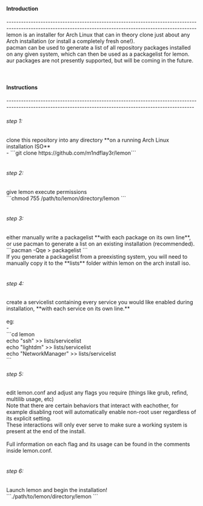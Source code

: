 <h4>Introduction</h4>
------------------------------------------------------------------------------------------------------------------------------------------------------------<br/>
lemon is an installer for Arch Linux that can in theory clone just about any Arch installation (or install a completely fresh one!).<br/>
pacman can be used to generate a list of all repository packages installed on any given system, which can then be used as a packagelist for lemon.<br/>
aur packages are not presently supported, but will be coming in the future.<br/>
<br/>
<br/>
<h4>Instructions</h4>
-----------------------------------------------------------------------------------------------------------------------------------------------------------<br/>
<h6>step 1:</h6> 
clone this repository into any directory **on a running Arch Linux installation ISO** <br/>
- ```git clone https://github.com/m1ndflay3r/lemon```
<br/>
<br/>
<h6>step 2:</h6> 
give lemon execute permissions <br/>
    ```chmod 755 /path/to/lemon/directory/lemon ```
<br/>
<br/>
<h6>step 3:</h6> 
either manually write a packagelist **with each package on its own line**, or use pacman to generate a list on an existing installation (recommended). <br/>
    ```pacman -Qqe > packagelist ```
<br/>
If you generate a packagelist from a preexisting system, you will need to manually copy it to the **lists** folder within lemon on the arch install iso. <br/>
<br/>
<h6>step 4:</h6> 
create a servicelist containing every service you would like enabled during installation, **with each service on its own line.**<br/>
<br/>
eg:<br/>-<br/>
    ```cd lemon<br/>
    echo "ssh" >> lists/servicelist<br/>
    echo "lightdm" >> lists/servicelist<br/>
    echo "NetworkManager" >> lists/servicelist<br/> ```
<br/>
<h6>step 5:</h6> 
edit lemon.conf and adjust any flags you require (things like grub, refind, multilib usage, etc)<br/>
Note that there are certain behaviors that interact with eachother, for example disabling root will automatically enable non-root user regardless of its explicit setting. <br/>
These interactions will only ever serve to make sure a working system is present at the end of the install.<br/>
<br/>
Full information on each flag and its usage can be found in the comments inside lemon.conf.<br/>
<br/>
<h6>step 6:</h6>
Launch lemon and begin the installation!<br/>
    ```./path/to/lemon/directory/lemon ```
<br/>

